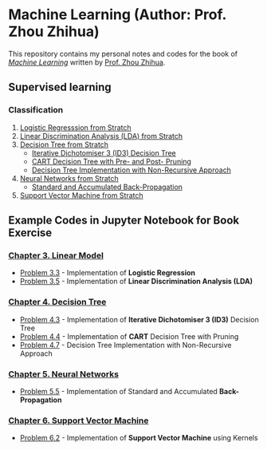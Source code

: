# Machine Learning (Author: Prof. Zhou Zhihua)

This repository contains my personal notes and codes for the book of [_Machine Learning_](http://cs.nju.edu.cn/zhouzh/zhouzh.files/publication/MLbook2016.htm "Book information") written by [Prof. Zhou Zhihua](http://cs.nju.edu.cn/zhouzh/ "Author Personal Website"). 

## Supervised learning
### Classification
1. [Logistic Regresssion from Stratch](https://github.com/Hatchin/Machine-Learning-Zhou_Zhihua/blob/master/Chap3/Problem3.3/code/3.3.ipynb)  
2. [Linear Discrimination Analysis (LDA) from Stratch](https://github.com/Hatchin/Machine-Learning-Zhou_Zhihua/blob/master/Chap3/Problem3.5/code/3.5.ipynb) 
3. [Decision Tree from Stratch](https://github.com/Hatchin/Machine-Learning-Zhou_Zhihua/tree/master/Chap4/)
   - [Iterative Dichotomiser 3 (ID3) Decision Tree](https://github.com/Hatchin/Machine-Learning-Zhou_Zhihua/blob/master/Chap4/Problem4.3/code/4.3.ipynb)
   - [CART Decision Tree with Pre- and Post- Pruning](https://github.com/Hatchin/Machine-Learning-Zhou_Zhihua/tree/master/Chap4/Problem4.4/code)
   - [Decision Tree Implementation with Non-Recursive Approach](https://github.com/Hatchin/Machine-Learning-Zhou_Zhihua/blob/master/Chap4/Problem4.7/code/4.7.ipynb)
4. [Neural Networks from Stratch](https://github.com/Hatchin/Machine-Learning-Zhou_Zhihua/tree/master/Chap5)
   - [Standard and Accumulated Back-Propagation](https://github.com/Hatchin/Machine-Learning-Zhou_Zhihua/tree/master/Chap5/Problem5.5/code/5.5.ipynb)
5. [Support Vector Machine from Stratch](https://github.com/Hatchin/Machine-Learning-Zhou_Zhihua/tree/master/Chap6/Problem6.2/6.2.ipynb)



## Example Codes in Jupyter Notebook for Book Exercise
### [Chapter 3. Linear Model](https://github.com/Hatchin/Machine-Learning-Zhou_Zhihua/blob/master/Chap3)
- [Problem 3.3](https://github.com/Hatchin/Machine-Learning-Zhou_Zhihua/blob/master/Chap3/Problem3.3/code/3.3.ipynb) - Implementation of **Logistic Regression** 
- [Problem 3.5](https://github.com/Hatchin/Machine-Learning-Zhou_Zhihua/blob/master/Chap3/Problem3.5/code/3.5.ipynb) - Implementation of **Linear Discrimination Analysis (LDA)**

### [Chapter 4. Decision Tree](https://github.com/Hatchin/Machine-Learning-Zhou_Zhihua/tree/master/Chap4/)
- [Problem 4.3](https://github.com/Hatchin/Machine-Learning-Zhou_Zhihua/blob/master/Chap4/Problem4.3/) - Implementation of **Iterative Dichotomiser 3 (ID3)** Decision Tree
- [Problem 4.4](https://github.com/Hatchin/Machine-Learning-Zhou_Zhihua/tree/master/Chap4/Problem4.4/) - Implementation of **CART** Decision Tree with Pruning
- [Problem 4.7](https://github.com/Hatchin/Machine-Learning-Zhou_Zhihua/blob/master/Chap4/Problem4.7/) - Decision Tree Implementation with Non-Recursive Approach

### [Chapter 5. Neural Networks](https://github.com/Hatchin/Machine-Learning-Zhou_Zhihua/tree/master/Chap5)
- [Problem 5.5](https://github.com/Hatchin/Machine-Learning-Zhou_Zhihua/tree/master/Chap5/Problem5.5/) - Implementation of Standard and Accumulated **Back-Propagation**

### [Chapter 6. Support Vector Machine](https://github.com/Hatchin/Machine-Learning-Zhou_Zhihua/tree/master/Chap6)
- [Problem 6.2](https://github.com/Hatchin/Machine-Learning-Zhou_Zhihua/tree/master/Chap6/Problem6.2/) - Implementation of **Support Vector Machine** using Kernels
